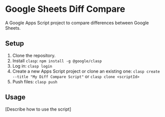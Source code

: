 <!-- @format -->

# Google Sheets Diff Compare

A Google Apps Script project to compare differences between Google Sheets.

## Setup

1. Clone the repository.
2. Install `clasp`: `npm install -g @google/clasp`
3. Log in: `clasp login`
4. Create a new Apps Script project or clone an existing one: `clasp create --title "My Diff Compare Script"` or `clasp clone <scriptId>`
5. Push files: `clasp push`

## Usage

[Describe how to use the script]
